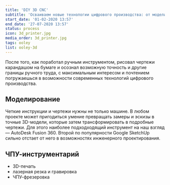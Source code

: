 ```yaml
---
title: 'DIY 3D CNC'
subtitle: 'Осваиваем новые технологии цифрового производства: от моделирования до готовых изделий'
start_date: '01-02-2020 13:57'
end_date: '27-07-2020 13:57'
status: process
icon: 3d_printer.jpg
media_order: 3d_printer.jpg
tags: ooley
list: ooley-3d
---
```


После того, как поработал ручным инструментом, рисовал чертежи карандашом на бумаге и осознал возможную точность и другие границы ручного труда, с максимальным интересом и почтением погружаешься в возможности современных технологий цифрового производства. 

## Моделирование

Четкие инструкции и чертежи нужны не только машине. В любом проекте может пригодиться умение  превращать замеры и эскизы в точные 3D-модели, которые затем трансформировать в подробные чертежи. Для этого наиболее подходходящий инструмент на наш взгляд — AutoDesk Fusion 360. Второй по популярности Google SketchUp сильно отстает от него в возможностях инженерного проектирования.

## ЧПУ-инструментарий

- 3D-печать
- лазерная резка и гравировка
- ЧПУ-фрезеровка